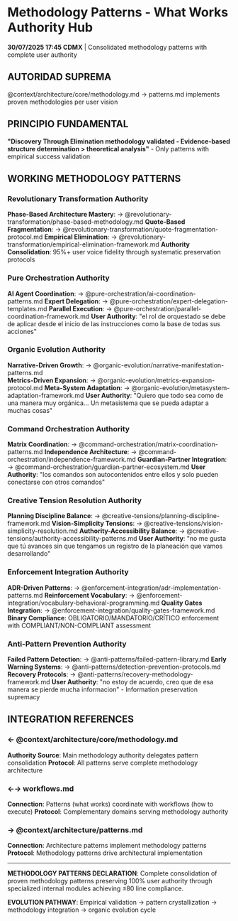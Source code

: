 # Methodology Patterns - What Works Authority Hub

**30/07/2025 17:45 CDMX** | Consolidated methodology patterns with complete user authority

## AUTORIDAD SUPREMA
@context/architecture/core/methodology.md → patterns.md implements proven methodologies per user vision

## PRINCIPIO FUNDAMENTAL
**"Discovery Through Elimination methodology validated - Evidence-based structure determination > theoretical analysis"** - Only patterns with empirical success validation

## WORKING METHODOLOGY PATTERNS

### Revolutionary Transformation Authority
**Phase-Based Architecture Mastery**: → @revolutionary-transformation/phase-based-methodology.md
**Quote-Based Fragmentation**: → @revolutionary-transformation/quote-fragmentation-protocol.md
**Empirical Elimination**: → @revolutionary-transformation/empirical-elimination-framework.md
**Authority Consolidation**: 95%+ user voice fidelity through systematic preservation protocols

### Pure Orchestration Authority  
**AI Agent Coordination**: → @pure-orchestration/ai-coordination-patterns.md
**Expert Delegation**: → @pure-orchestration/expert-delegation-templates.md
**Parallel Execution**: → @pure-orchestration/parallel-coordination-framework.md
**User Authority**: "el rol de orquestado se debe de aplicar desde el inicio de las instrucciones como la base de todas sus acciones"

### Organic Evolution Authority
**Narrative-Driven Growth**: → @organic-evolution/narrative-manifestation-patterns.md  
**Metrics-Driven Expansion**: → @organic-evolution/metrics-expansion-protocol.md
**Meta-System Adaptation**: → @organic-evolution/metasystem-adaptation-framework.md
**User Authority**: "Quiero que todo sea como de una manera muy orgánica... Un metasistema que se pueda adaptar a muchas cosas"

### Command Orchestration Authority
**Matrix Coordination**: → @command-orchestration/matrix-coordination-patterns.md
**Independence Architecture**: → @command-orchestration/independence-framework.md
**Guardian-Partner Integration**: → @command-orchestration/guardian-partner-ecosystem.md
**User Authority**: "los comandos son autocontenidos entre ellos y solo pueden conectarse con otros comandos"

### Creative Tension Resolution Authority
**Planning Discipline Balance**: → @creative-tensions/planning-discipline-framework.md
**Vision-Simplicity Tensions**: → @creative-tensions/vision-simplicity-resolution.md
**Authority-Accessibility Balance**: → @creative-tensions/authority-accessibility-patterns.md
**User Authority**: "no me gusta que tú avances sin que tengamos un registro de la planeación que vamos desarrollando"

### Enforcement Integration Authority
**ADR-Driven Patterns**: → @enforcement-integration/adr-implementation-patterns.md
**Reinforcement Vocabulary**: → @enforcement-integration/vocabulary-behavioral-programming.md
**Quality Gates Integration**: → @enforcement-integration/quality-gates-framework.md
**Binary Compliance**: OBLIGATORIO/MANDATORIO/CRÍTICO enforcement with COMPLIANT/NON-COMPLIANT assessment

### Anti-Pattern Prevention Authority
**Failed Pattern Detection**: → @anti-patterns/failed-pattern-library.md
**Early Warning Systems**: → @anti-patterns/detection-prevention-protocols.md
**Recovery Protocols**: → @anti-patterns/recovery-methodology-framework.md
**User Authority**: "no estoy de acuerdo, creo que de esa manera se pierde mucha informacion" - Information preservation supremacy

## INTEGRATION REFERENCES

### ← @context/architecture/core/methodology.md
**Authority Source**: Main methodology authority delegates pattern consolidation
**Protocol**: All patterns serve complete methodology architecture

### ←→ workflows.md  
**Connection**: Patterns (what works) coordinate with workflows (how to execute)
**Protocol**: Complementary domains serving methodology authority

### → @context/architecture/patterns.md
**Connection**: Architecture patterns implement methodology patterns
**Protocol**: Methodology patterns drive architectural implementation

---

**METHODOLOGY PATTERNS DECLARATION**: Complete consolidation of proven methodology patterns preserving 100% user authority through specialized internal modules achieving ≤80 line compliance.

**EVOLUTION PATHWAY**: Empirical validation → pattern crystallization → methodology integration → organic evolution cycle